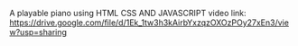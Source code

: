 A playable piano using HTML CSS AND JAVASCRIPT
video link: https://drive.google.com/file/d/1Ek_1tw3h3kAirbYxzqzOXOzPOy27xEn3/view?usp=sharing
